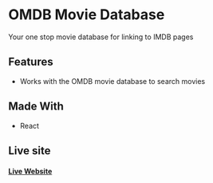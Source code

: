 <h1>OMDB Movie Database</h1>
<p>Your one stop movie database for linking to IMDB pages</p>
<h2>Features</h2>
<ul>
  <li>Works with the OMDB movie database to search movies</li>
</ul>
<h2>Made With</h2>
<ul>
  <li>React</li>
</ul>

<h2>Live site</h2>
<h4>
  <a href="https://www.austinglitchstate.com/" rel="_blank">Live Website</a>
</h4>
